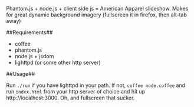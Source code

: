 Phantom.js + node.js + client side js = American Apparel slideshow. Makes for great dynamic background imagery (fullscreen it in firefox, then alt-tab away)

##Requirements##

- coffee
- phantom.js
- node.js + jsdom
- lighttpd (or some other http server)

##Usage##

Run `./run` if you have lighttpd in your path.
If not, `coffee node.coffee` and run `index.html` from your http server of choice and hit up http://localhost:3000. Oh, and fullscreen that sucker.
